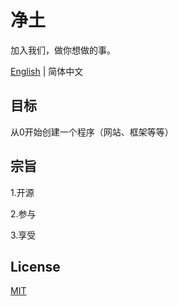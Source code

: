 # 净土

加入我们，做你想做的事。

[English](./README.md) | 简体中文

## 目标
从0开始创建一个程序（网站、框架等等）

## 宗旨
1.开源

2.参与

3.享受

## License
[MIT](http://opensource.org/licenses/MIT)